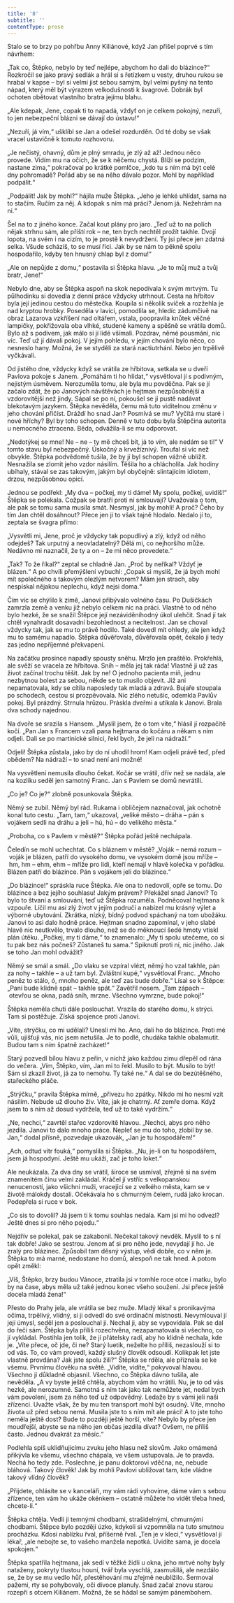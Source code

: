 ```yaml
---
title: '8'
subtitle: ''
contentType: prose
---
```


<section>

Stalo se to brzy po pohřbu Anny Kiliánové, když Jan přišel poprvé s tím návrhem:

„Tak co, Štěpko, nebylo by teď nejlépe, abychom ho dali do blázince?“ Rozkročil se jako pravý sedlák a hrál si s řetízkem u vesty, druhou rukou se hrabal v kapse – byl si velmi jist sebou samým, byl velmi pyšný na tento nápad, který měl být výrazem velkodušnosti k švagrové. Dobrák byl ochoten obětovat vlastního bratra jejímu blahu.

„Ale kdepak, Jene, copak ti to napadá, vždyť on je celkem pokojný, nezuří, to jen nebezpeční blázni se dávají do ústavu!“

„Nezuří, já vím,“ ušklíbl se Jan a odešel rozdurděn. Od té doby se však vracel ustavičně k tomuto rozhovoru.

„Je nečistý, ohavný, dům je plný smradu, je zlý až až! Jednou něco provede. Vidím mu na očích, že se k něčemu chystá. Blíží se podzim, nastane zima,“ pokračoval po krátké pomlčce, „kdo tu s ním má být celé dny pohromadě? Pořád aby se na něho dávalo pozor. Mohl by například podpálit.“

„Podpálit! Jak by mohl?“ hájila muže Štěpka. „Jeho je lehké uhlídat, sama na to stačím. Ručím za něj. A kdopak s ním má práci? Jenom já. Nežehrám na ni.“

Šel na to z jiného konce. Začal kout plány pro jaro. „Teď už to na polích nějak strhnu sám, ale příští rok – ne, ten bych nechtěl prožít takhle. Dvojí lopota, na svém i na cizím, to je prostě k nevydržení. Ty jsi přece jen zdatná selka. Všude scházíš, to se musí říci. Jak by se nám to pěkně spolu hospodařilo, kdyby ten hnusný chlap byl z domu!“

„Ale on nepůjde z domu,“ postavila si Štěpka hlavu. „Je to můj muž a tvůj bratr, Jene!“

Nebylo dne, aby se Štěpka aspoň na skok nepodívala k svým mrtvým. Tu půlhodinku si dovedla z denní práce vždycky utrhnout. Cesta na hřbitov byla její jedinou cestou do městečka. Koupila si několik svíček a rozžehla je nad kryptou hrobky. Poseděla v lavici, pomodlila se, hledíc zádumčivě na obraz Lazarova vzkříšení nad oltářem, vstala, poopravila knůtek věčné lampičky, pokřižovala oba vlhké, studené kameny a spěšně se vrátila domů. Bylo až s podivem, jak málo si jí lidé všímali. Pozdrav, němé pousmání, nic víc. Teď už jí dávali pokoj. V jejím pohledu, v jejím chování bylo něco, co nesneslo hany. Možná, že se styděli za stará nactiutrhání. Nebo jen trpělivě vyčkávali.

Od jistého dne, vždycky když se vrátila ze hřbitova, setkala se u dveří Pavlova pokoje s Janem. „Pomáhám ti ho hlídat,“ vysvětloval jí s podivným, nejistým úsměvem. Nerozuměla tomu, ale byla mu povděčna. Pak se jí začalo zdát, že po Janových návštěvách je hejtman nezpůsobnější a vzdorovitější než jindy. Sápal se po ní, pokoušel se jí pustě nadávat blekotavým jazykem. Štěpka nevěděla, čemu má tuto viditelnou změnu v jeho chování přičíst. Dráždí ho snad Jan? Posmívá se mu? Vyčítá mu staré i nové hříchy? Byl by toho schopen. Denně v tuto dobu byla Štěpčina autorita u nemocného ztracena. Běda, odvážila-li se mu odporovat.

„Nedotýkej se mne! Ne – ne – ty mě chceš bít, já to vím, ale nedám se ti!“ V tomto stavu byl nebezpečný. Úskočný a krvežíznivý. Troufal si víc než obvykle. Štěpka podvědomě tušila, že by jí byl schopen vážně ublížit. Nesnažila se zlomit jeho vzdor násilím. Těšila ho a chlácholila. Jak hodiny ubíhaly, stával se zas takovým, jakým byl obyčejně: slintajícím idiotem, drzou, nezpůsobnou opicí.

Jednou se podřekl: „My dva – počkej, my ti dáme! My spolu, počkej, uvidíš!“ Štěpka se polekala. Cožpak se bratři proti ní smlouvají? Uvažovala o tom, ale pak se tomu sama musila smát. Nesmysl, jak by mohli! A proč? Čeho by tím Jan chtěl dosáhnout? Přece jen ji to však tajně hlodalo. Nedalo jí to, zeptala se švagra přímo:

„Vysvětli mi, Jene, proč je vždycky tak popudlivý a zlý, když od něho odejdeš? Tak urputný a neovladatelný? Dělá mi, co nejhoršího může. Nedávno mi naznačil, že ty a on – že mi něco provedete.“

„Tak? To že říkal?“ zeptal se chladně Jan. „Proč by neříkal? Vždyť je blázen.“ A po chvíli přemýšlení vybuchl: „Copak si myslíš, že já bych mohl mít společného s takovým olezlým netvorem? Mám jen strach, aby nespískal nějakou neplechu, když nejsi doma.“

Čím víc se chýlilo k zimě, Janovi přibývalo volného času. Po Dušičkách zamrzla země a venku již nebylo celkem nic na práci. Vlastně to od něho bylo hezké, že se snažil Štěpce její nezáviděníhodný úkol ulehčit. Snad jí tak chtěl vynahradit dosavadní bezohlednost a necitelnost. Jan se choval vždycky tak, jak se mu to právě hodilo. Také dovedl mít ohledy, ale jen když mu to samému napadlo. Štěpka důvěřovala, důvěřovala opět, čekalo ji tedy zas jedno nepříjemné překvapení.

Na začátku prosince napadly spousty sněhu. Mrzlo jen praštělo. Prokřehlá, ale svěží se vracela ze hřbitova. Sníh – měla jej tak ráda! Vlastně ji už zas život začínal trochu těšit. Jak by ne! O jednoho pacienta míň, jednu nezbytnou bolest za sebou, někde se to musilo objevit. Již ani nepamatovala, kdy se cítila naposledy tak mladá a zdravá. Bujaře stoupala po schodech, cestou si prozpěvovala. Nic zlého netušíc, odemkla Pavlův pokoj. Byl prázdný. Strnula hrůzou. Práskla dveřmi a utíkala k Janovi. Brala dva schody najednou.

Na dvoře se srazila s Hansem. „Myslil jsem, že o tom víte,“ hlásil jí rozpačitě kočí. „Pan Jan s Francem vzali pana hejtmana do kočáru a někam s ním odjeli. Dali se po martinické silnici, řekl bych, že jeli na nádraží.“

Odjeli! Štěpka zůstala, jako by do ní uhodil hrom! Kam odjeli právě teď, před obědem? Na nádraží – to snad není ani možné!

Na vysvětlení nemusila dlouho čekat. Kočár se vrátil, dřív než se nadála, ale na kozlíku seděl jen samotný Franc. Jan s Pavlem se domů nevrátili.

„Co je? Co je?“ zlobně posunkovala Štěpka.

Němý se zubil. Němý byl rád. Rukama i obličejem naznačoval, jak ochotně konal tuto cestu. „Tam, tam,“ ukazoval, „veliké město – dráha – pán s vojákem sedli na dráhu a jeli – hú, hú – do velikého města.“

„Proboha, co s Pavlem v městě?“ Štěpka pořád ještě nechápala.

Čeledín se mohl uchechtat. Co s bláznem v městě? „Voják – nemá rozum – voják je blázen, patří do vysokého domu, ve vysokém domě jsou mříže – hm, hm – ehm, ehm – mříže pro lidi, kteří nemají v hlavě kolečka v pořádku. Blázen patří do blázince. Pán s vojákem jeli do blázince.“

„Do blázince!“ spráskla ruce Štěpka. Ale ona to nedovolí, opře se tomu. Do blázince a bez jejího souhlasu! Jakým právem? Překážel snad Janovi? To bylo to štvaní a smlouvání, teď už Štěpka rozuměla. Podněcoval hejtmana k vzpouře. Líčil mu asi zlý život v jejím područí a nabízel mu krásný výlet a výborné ubytování. Zkrátka, nízký, bídný podvod spáchaný na tom ubožáku. Janovi to asi dalo hodně práce. Hejtman snadno zapomínal, v jeho slabé hlavě nic neutkvělo, trvalo dlouho, než se do měknoucí šedé hmoty vtiskl plán útěku. „Počkej, my ti dáme,“ to znamenalo: „My ti spolu utečeme, co si tu pak bez nás počneš? Zůstaneš tu sama.“ Spiknutí proti ní, nic jiného. Jak se toho Jan mohl odvážit?

Němý se smál a smál. „Do vlaku se vzpíral vlézt, němý ho vzal takhle, pán za nohy – takhle – a už tam byl. Zvláštní kupé,“ vysvětloval Franc. „Mnoho peněz to stálo, ó, mnoho peněz, ale teď zas bude dobře.“ Lísal se k Štěpce: „Paní bude klidně spát – takhle spát.“ Zavětřil nosem. „Tam zápach – otevřou se okna, padá sníh, mrzne. Všechno vymrzne, bude pokoj!“

Štěpka neměla chuti dále poslouchat. Vrazila do starého domu, k strýci. Tam si postěžuje. Získá spojence proti Janovi.

„Víte, strýčku, co mi udělali? Unesli mi ho. Ano, dali ho do blázince. Proti mé vůli, ujišťuji vás, nic jsem netušila. Je to podlé, chudáka takhle obalamutit. Budou tam s ním špatně zacházet!“

Starý pozvedl bílou hlavu z peřin, v nichž jako každou zimu dřepěl od rána do večera. „Vím, Štěpko, vím, Jan mi to řekl. Musilo to být. Musilo to být! Sám si zkazil život, já za to nemohu. Ty také ne.“ A dal se do bezútěšného, stařeckého pláče.

„Strýčku,“ pravila Štěpka mírně, „přivezu ho zpátky. Nikdo mi ho nesmí vzít násilím. Nebude už dlouho živ. Víte, jak je chatrný. Ať zemře doma. Když jsem to s ním až dosud vydržela, teď už to také vydržím.“

„Ne, nechci,“ zavrtěl stařec vzdorovitě hlavou. „Nechci, abys pro něho jezdila. Janovi to dalo mnoho práce. Nepleť se mu do toho, zlobil by se. Jan,“ dodal přísně, pozvedaje ukazovák, „Jan je tu hospodářem!“

„Ach, odtud vítr fouká,“ pomyslila si Štěpka. „Nu, je-li on tu hospodářem, jsem já hospodyní. Ještě mu ukáži, zač je toho loket.“

Ale neukázala. Za dva dny se vrátil, široce se usmíval, zřejmě si na svém znamenitém činu velmi zakládal. Kráčel jí vstříc s velkopanskou nenuceností, jako všichni muži, vracející se z velkého města, kam se v životě málokdy dostali. Očekávala ho s chmurným čelem, rudá jako krocan. Podepřela si ruce v bok.

„Co sis to dovolil? Já jsem ti k tomu souhlas nedala. Kam jsi mi ho odvezl? Ještě dnes si pro něho pojedu.“

Nejdřív se polekal, pak se zakabonil. Nečekal takový nevděk. Myslil to s ní tak dobře! Jako se sestrou. Jenom ať si pro něho jede, nevydají jí ho. Je zralý pro blázinec. Způsobil tam děsný výstup, vědí dobře, co v něm je. Štěpka to má marné, nedostane ho domů, alespoň ne tak hned. A potom opět změkl:

„Víš, Štěpko, brzy budou Vánoce, ztratila jsi v tomhle roce otce i matku, bylo by na čase, abys měla už také jednou konec všeho soužení. Jsi přece ještě docela mladá žena!“

Přesto do Prahy jela, ale vrátila se bez muže. Mladý lékař s pronikavýma očima, trpělivý, vlídný, si ji odvedl do své ordinační místnosti. Nevymlouval jí její úmysl, seděl jen a poslouchal ji. Nechal ji, aby se vypovídala. Pak se dal do řeči sám. Štěpka byla příliš rozechvěna, nezapamatovala si všechno, co jí vykládal. Postihla jen tolik, že jí přátelsky radí, aby ho klidně nechala, kde je. „Víte přece, oč jde, či ne? Starý luetik, neželte ho příliš, nezaslouží si to od vás. To, co vám provedl, každý slušný člověk odsoudí. Kolikpak let jste vlastně provdána? Jak jste spolu žili?“ Štěpka se rděla, ale přiznala se ke všemu. Prvnímu člověku na světě. „Vidíte, vidíte,“ pokyvoval hlavou. Všechno jí důkladně objasnil. Všechno, co Štěpka dávno tušila, ale nevěděla. „A vy byste ještě chtěla, abychom vám ho vrátili. Nu, je to od vás hezké, ale nerozumné. Samotná s ním tak jako tak nemůžete jet, nedal bych vám povolení, jsem za něho teď už odpovědný. Ledaže by s vámi jeli naši zřízenci. Uvažte však, že by mu ten transport mohl být osudný. Víte, mnoho života už před sebou nemá. Musila jste to s ním mít ale práci! A to jste toho neměla ještě dost? Bude to později ještě horší, víte? Nebylo by přece jen moudřejší, abyste se na něho jen občas jezdila dívat? Ovšem, ne příliš často. Jednou dvakrát za měsíc.“

Podlehla spíš uklidňujícímu zvuku jeho hlasu než slovům. Jako omámená přikývla ke všemu, všechno chápala, ve všem ustupovala. Je to pravda. Nechá ho tedy zde. Poslechne, je panu doktorovi vděčna, ne, nebude bláhová. Takový člověk! Jak by mohli Pavlovi ubližovat tam, kde vládne takový vlídný člověk?

„Přijdete, ohlásíte se v kanceláři, my vám rádi vyhovíme, dáme vám s sebou zřízence, ten vám ho ukáže okénkem – ostatně můžete ho vidět třeba hned, chcete-li.“

Štěpka chtěla. Vedli ji temnými chodbami, strašidelnými, chmurnými chodbami. Štěpce bylo později úzko, kdykoli si vzpomněla na tuto smutnou procházku. Kdosi nablízku řval, příšerně řval. „Ten je v kleci,“ vysvětloval jí lékař, „ale nebojte se, to vašeho manžela nepotká. Uvidíte sama, je docela spokojen.“

Štěpka spatřila hejtmana, jak sedí v těžké židli u okna, jeho mrtvé nohy byly nataženy, pokryty tlustou houní, tvář byla vyschlá, zasmušilá, ale nezdálo se, že by se mu vedlo hůř, přestěhování mu zřejmě neublížilo. Šermoval pažemi, rty se pohybovaly, oči divoce planuly. Snad začal znovu starou rozepři s otcem Kiliánem. Možná, že se hádal se samým pánembohem.

</section>
